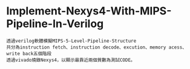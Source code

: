 # Implement-Nexys4-With-MIPS-Pipeline-In-Verilog

```
透過verilog軟體模擬MIPS-5-Level-Pipeline-Structure
共分為instruction fetch、instruction decode、excution、memory acess、write back五個階段
透過vivado燒錄Nexys4，以顯示最靠近兩個質數為測試CODE。
```

